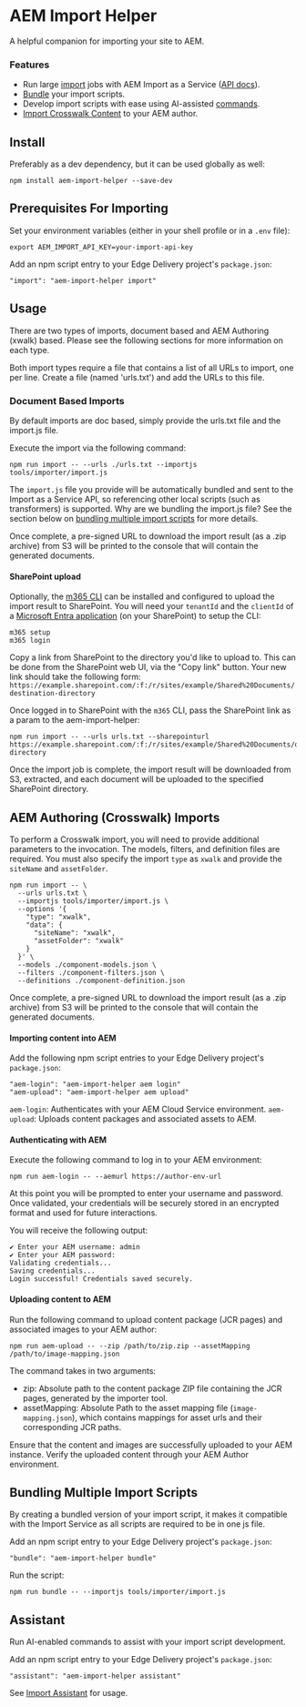 # AEM Import Helper

A helpful companion for importing your site to AEM.

### Features

- Run large [import](#import) jobs with AEM Import as a Service ([API docs](https://opensource.adobe.com/spacecat-api-service/#tag/import)).
- [Bundle](#bundle) your import scripts.
- Develop import scripts with ease using AI-assisted [commands](#assistant).
- [Import Crosswalk Content](#importing-content-into-AEM) to your AEM author.

## Install

Preferably as a dev dependency, but it can be used globally as well:

```
npm install aem-import-helper --save-dev
```

## Prerequisites For Importing

Set your environment variables (either in your shell profile or in a `.env` file):

```
export AEM_IMPORT_API_KEY=your-import-api-key
```

Add an npm script entry to your Edge Delivery project's `package.json`:

```
"import": "aem-import-helper import"
```

## Usage
There are two types of imports, document based and AEM Authoring (xwalk) based. Please see the following sections for more information on each type.  

Both import types require a file that contains a list of all URLs to import, one per line. Create a file (named 'urls.txt') and add the URLs to this file.

### Document Based Imports

By default imports are doc based, simply provide the urls.txt file and the import.js file.

Execute the import via the following command:

```
npm run import -- --urls ./urls.txt --importjs tools/importer/import.js
```

The `import.js` file you provide will be automatically bundled and sent to the Import as a Service API, so referencing other local scripts (such as transformers) is supported.  Why are we bundling the import.js file? See the section below on [bundling multiple import scripts](#bundling-multiple-import-scripts) for more details.

Once complete, a pre-signed URL to download the import result (as a .zip archive) from S3 will be printed to the console that will contain the generated documents.


#### SharePoint upload

Optionally, the [m365 CLI](https://pnp.github.io/cli-microsoft365/) can be installed and configured to upload the import result to SharePoint.
You will need your `tenantId` and the `clientId` of a [Microsoft Entra application](https://pnp.github.io/cli-microsoft365/user-guide/using-own-identity/) (on your SharePoint) to setup the CLI:

```
m365 setup
m365 login
```

Copy a link from SharePoint to the directory you'd like to upload to. This can be done from the SharePoint web UI, via the "Copy link" button.
Your new link should take the following form: `https://example.sharepoint.com/:f:/r/sites/example/Shared%20Documents/destination-directory`

Once logged in to SharePoint with the `m365` CLI, pass the SharePoint link as a param to the aem-import-helper:

```
npm run import -- --urls urls.txt --sharepointurl https://example.sharepoint.com/:f:/r/sites/example/Shared%20Documents/destination-directory
```

Once the import job is complete, the import result will be downloaded from S3, extracted, and each document will be uploaded to the specified SharePoint directory.

## AEM Authoring (Crosswalk) Imports

To perform a Crosswalk import, you will need to provide additional parameters to the invocation.  The models, filters, and definition files are 
required. You must also specify the import `type` as `xwalk` and provide the `siteName` and `assetFolder`.


```
npm run import -- \
  --urls urls.txt \
  --importjs tools/importer/import.js \
  --options '{     
    "type": "xwalk", 
    "data": { 
      "siteName": "xwalk", 
      "assetFolder": "xwalk" 
    }  
  }' \
  --models ./component-models.json \
  --filters ./component-filters.json \
  --definitions ./component-definition.json
```

Once complete, a pre-signed URL to download the import result (as a .zip archive) from S3 will be printed to the console that will contain the generated documents.

#### Importing content into AEM

Add the following npm script entries to your Edge Delivery project's `package.json`:

```
"aem-login": "aem-import-helper aem login"
"aem-upload": "aem-import-helper aem upload"
```

`aem-login`: Authenticates with your AEM Cloud Service environment.
`aem-upload`: Uploads content packages and associated assets to AEM.

#### Authenticating with AEM

Execute the following command to log in to your AEM environment:

```
npm run aem-login -- --aemurl https://author-env-url
```

At this point you will be prompted to enter your username and password. Once validated, your credentials will be securely stored in an encrypted format and used for future interactions.

You will receive the following output:
```
✔ Enter your AEM username: admin
✔ Enter your AEM password:
Validating credentials...
Saving credentials...
Login successful! Credentials saved securely.
```

#### Uploading content to AEM

Run the following command to upload content package (JCR pages) and associated images to your AEM author:

```
npm run aem-upload -- --zip /path/to/zip.zip --assetMapping /path/to/image-mapping.json
```

The command takes in two arguments:
* zip: Absolute path to the content package ZIP file containing the JCR pages, generated by the importer tool.
* assetMapping: Absolute Path to the asset mapping file (`image-mapping.json`), which contains mappings for asset urls and their corresponding JCR paths.

Ensure that the content and images are successfully uploaded to your AEM instance. Verify the uploaded content through your AEM Author environment.

## Bundling Multiple Import Scripts

By creating a bundled version of your import script, it makes it compatible with the Import Service as all scripts are required to be in one js file.

Add an npm script entry to your Edge Delivery project's `package.json`:

```
"bundle": "aem-import-helper bundle"
```

Run the script:

```
npm run bundle -- --importjs tools/importer/import.js
```


## Assistant

Run AI-enabled commands to assist with your import script development.

Add an npm script entry to your Edge Delivery project's `package.json`:

```
"assistant": "aem-import-helper assistant"
```

See [Import Assistant](./docs/import-assistant.md) for usage.

